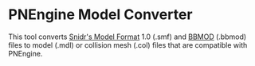 # PNEngine Model Converter

This tool converts [Snidr's Model Format](https://forum.gamemaker.io/index.php?threads/smf-3d-skeletal-animation-now-with-a-custom-blender-exporter.19806)
1.0 (.smf) and [BBMOD](https://blueburn.cz/bbmod/) (.bbmod) files to
model (.mdl) or collision mesh (.col) files that are compatible with PNEngine.
